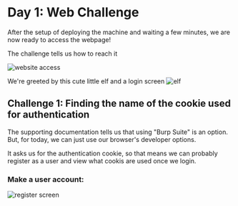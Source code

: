 # Day 1: Web Challenge

After the setup of deploying the machine and waiting a few minutes, we are now ready to access the webpage!

The challenge tells us how to reach it

![website access](https://i.imgur.com/eDBZ9KV.png)

We're greeted by this cute little elf
and a login screen
![elf](https://i.imgur.com/z4v17ED.gif)

## Challenge 1: Finding the name of the cookie used for authentication

The supporting documentation tells us that using "Burp Suite" is an option. But, for today, we can just use our browser's developer options.

It asks us for the authentication cookie, so that means we can probably register as a user and view what cookis are used once we login.

### Make a user account:

![register screen](https://i.imgur.com/n2neaSk.png)
